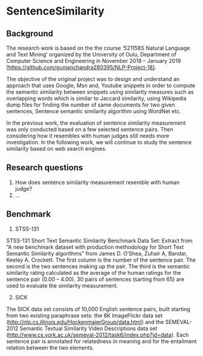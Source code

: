 # SentenceSimilarity

## Background

The research work is based on the the course ‘521158S Natural Language and Text Mining’ organized by the University of Oulu, Department of Computer Science and Engineering in November 2018 – January 2019 [https://github.com/gunjanchandra280395/NLP-Project-18]. 

The objective of the original project was to design and understand an approach that uses Google, Msn and, Youtube snippets in order to compute the semantic similarity between snippets using similarity measures such as overlapping words which is similar to Jaccard similarity, using Wikipedia dump files for finding the number of same documents for two given sentences, Sentence semantic similarity algorithm using WordNet etc. 

In the previous work, the evaluation of sentence similarity measurement was only conducted based on a few selected sentence pairs. Then considering how it resembles with human judges still needs more investigation. In the following work, we will continue to study the sentence similarity based on web search engines.

## Research questions
1. How does sentence similarity measurement resemble with human judge?
2. ...


## Benchmark
1. STSS-131

  STSS-131 Short Text Semantic Similarity Benchmark Data Set: Extract from “A new benchmark dataset with production methodology for Short Text Semantic Similarity algorithms” from James D. O’Shea, Zuhair A, Bandar, Keeley A. Crockett. The first column is the number of the sentence pair. The second is the two sentences making up the pair. The third is the semantic similarity rating calculated as the average of the human ratings for the sentence pair (0.00 – 4.00).
  30 pairs of sentences (sarting from 65) are used to evaluate the similarity measurement.
  
2. SICK

The SICK data set consists of 10,000 English sentence pairs, built starting from two existing paraphrase sets: the 8K ImageFlickr data set (http://nlp.cs.illinois.edu/HockenmaierGroup/data.html) and the SEMEVAL-2012 Semantic Textual Similarity Video Descriptions data set 
(http://www.cs.york.ac.uk/semeval-2012/task6/index.php?id=data). Each sentence pair is annotated for relatedness in meaning and for the entailment relation between the two elements.
